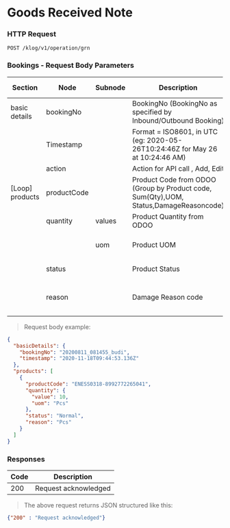 # Goods Received Note

### HTTP Request

`POST /klog/v1/operation/grn`

### Bookings - Request Body Parameters

| Section | Node   | Subnode  | Description | Map to Odoo | Expected Value | Required | 
| ----- | ------| ------| ---------------------------------| ------------------ | ----| --- | 
| basic details| bookingNo || BookingNo (BookingNo as specified by Inbound/Outbound Booking)|Booking No |Alphanumeric| Yes | 
| | Timestamp |  | Format = ISO8601, in UTC (eg: 2020-05-26T10:24:46Z for May 26 at 10:24:46 AM) | GRN datetime| Alphanumeric| Yes|
| | action | | Action for API call , Add, Edit | fixed | Add | Yes
| [Loop] products|productCode| |Product Code from ODOO (Group by Product code, Sum(Qty),UOM, Status,DamageReasoncode)|Product Code|Alphanumeric|Yes
||quantity|values|Product Quantity from ODOO| Product Quantity | Numeric | Yes
|||uom|Product UOM|Product booking UOM|Text | Yes
||status||Product Status|Product Status|Normal/Damage|
||reason ||Damage Reason code|Product Damage Reason Code|


> Request body example:
```json
{
  "basicDetails": {
    "bookingNo": "20200811_081455_budi",
    "timestamp": "2020-11-18T09:44:53.136Z"
  },
  "products": [
    {
      "productCode": "ENESS0318-8992772265041",
      "quantity": {
        "value": 10,
        "uom": "Pcs"
      },
      "status": "Normal",
      "reason": "Pcs"
    }
  ]
}
```
### Responses 

|Code| Description 
|----|---------------------
| 200| Request acknowledged 


> The above request returns JSON structured like this:

```json 
{"200" : "Request acknowledged"}
```

